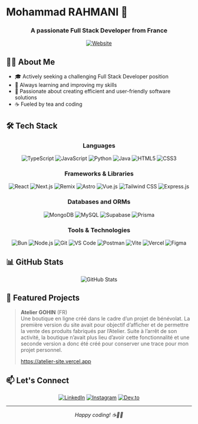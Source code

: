 # Mohammad RAHMANI 👋

<div align="center">
  <h3>A passionate Full Stack Developer from France</h3>
  <p>
    <a href="https://www.mrah.fr">
      <img src="https://img.shields.io/badge/Website-www.mrah.fr-blue?style=for-the-badge&logo=google-chrome&logoColor=white" alt="Website"/>
    </a>
  </p>
</div>

## 👨‍💻 About Me

- 🎓 Actively seeking a challenging Full Stack Developer position
- 🌱 Always learning and improving my skills
- 🚀 Passionate about creating efficient and user-friendly software solutions
- ☕ Fueled by tea and coding

## 🛠 Tech Stack

<div align="center">

### Languages
![TypeScript](https://img.shields.io/badge/TypeScript-007ACC?style=for-the-badge&logo=typescript&logoColor=white)
![JavaScript](https://img.shields.io/badge/JavaScript-323330?style=for-the-badge&logo=javascript&logoColor=F7DF1E)
![Python](https://img.shields.io/badge/Python-3776AB?style=for-the-badge&logo=python&logoColor=white)
![Java](https://img.shields.io/badge/java-%23ED8B00.svg?style=for-the-badge&logo=openjdk&logoColor=white)
![HTML5](https://img.shields.io/badge/HTML5-E34F26?style=for-the-badge&logo=html5&logoColor=white)
![CSS3](https://img.shields.io/badge/CSS3-1572B6?style=for-the-badge&logo=css3&logoColor=white)

### Frameworks & Libraries
![React](https://img.shields.io/badge/React-20232A?style=for-the-badge&logo=react&logoColor=61DAFB)
![Next.js](https://img.shields.io/badge/Next.js-000000?style=for-the-badge&logo=next.js&logoColor=white)
![Remix](https://img.shields.io/badge/remix-%23000.svg?style=for-the-badge&logo=remix&logoColor=white)
![Astro](https://img.shields.io/badge/Astro-FF5D01?style=for-the-badge&logo=astro&logoColor=white)
![Vue.js](https://img.shields.io/badge/vuejs-%2335495e.svg?style=for-the-badge&logo=vuedotjs&logoColor=%234FC08D)
![Tailwind CSS](https://img.shields.io/badge/Tailwind_CSS-38B2AC?style=for-the-badge&logo=tailwind-css&logoColor=white)
![Express.js](https://img.shields.io/badge/Express.js-000000?style=for-the-badge&logo=express&logoColor=white)

### Databases and ORMs
![MongoDB](https://img.shields.io/badge/MongoDB-47A248?style=for-the-badge&logo=mongodb&logoColor=white)
![MySQL](https://img.shields.io/badge/MySQL-4479A1?style=for-the-badge&logo=mysql&logoColor=white)
![Supabase](https://img.shields.io/badge/Supabase-3ECF8E?style=for-the-badge&logo=supabase&logoColor=white)
![Prisma](https://img.shields.io/badge/Prisma-3982CE?style=for-the-badge&logo=Prisma&logoColor=white)

### Tools & Technologies
![Bun](https://img.shields.io/badge/Bun-%23000000.svg?style=for-the-badge&logo=bun&logoColor=white)
![Node.js](https://img.shields.io/badge/Node.js-339933?style=for-the-badge&logo=nodedotjs&logoColor=white)
![Git](https://img.shields.io/badge/Git-F05032?style=for-the-badge&logo=git&logoColor=white)
![VS Code](https://img.shields.io/badge/VS_Code-007ACC?style=for-the-badge&logo=visual-studio-code&logoColor=white)
![Postman](https://img.shields.io/badge/Postman-FF6C37?style=for-the-badge&logo=postman&logoColor=white)
![Vite](https://img.shields.io/badge/vite-%23646CFF.svg?style=for-the-badge&logo=vite&logoColor=white)
![Vercel](https://img.shields.io/badge/Vercel-000000?style=for-the-badge&logo=vercel&logoColor=white)
![Figma](https://img.shields.io/badge/figma-%23F24E1E.svg?style=for-the-badge&logo=figma&logoColor=white)

</div>

## 📊 GitHub Stats

<div align="center">
<!--   <img src="https://github-readme-stats.vercel.app/api/top-langs/?username=mrahmani71&layout=compact&theme=dark" alt="Top Languages" /> -->
  <img src="https://github-readme-stats.vercel.app/api?username=mrahmani71&show_icons=true&theme=dark" alt="GitHub Stats" />
</div>

## 🌟 Featured Projects

> **Atelier GOHIN** (FR) </br>
> Une boutique en ligne créé dans le cadre d’un projet de bénévolat. La première version du site avait pour objectif d’afficher et de permettre la vente des produits fabriqués par l’Atelier. Suite à l’arrêt de son activité, la boutique n’avait plus lieu d’avoir cette fonctionnalité et une seconde version a donc été créé pour conserver une trace pour mon projet personnel.
>
>https://atelier-site.vercel.app


<!-- Add 2-3 of your best projects here with brief descriptions and links -->

## 📫 Let's Connect

<div align="center">
  
[![LinkedIn](https://img.shields.io/badge/LinkedIn-0077B5?style=for-the-badge&logo=linkedin&logoColor=white)](https://www.linkedin.com/in/mohammad-rahmani72/)
[![Instagram](https://img.shields.io/badge/Instagram-%23E4405F.svg?style=for-the-badge&logo=Instagram&logoColor=white)](https://instagram.com/mrahdev)
[![Dev.to](https://img.shields.io/badge/dev.to-0A0A0A?style=for-the-badge&logo=dev.to&logoColor=white)](https://dev.to/mrahdev)
</div>

---

<div align="center">
  <i>Happy coding! ☕️👨‍💻</i>
</div>
